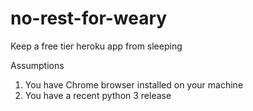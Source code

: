# no-rest-for-weary
Keep a free tier heroku app from sleeping

Assumptions
1. You have Chrome browser installed on your machine
2. You have a recent python 3 release
